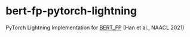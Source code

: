 # bert-fp-pytorch-lightning
PyTorch Lightning Implementation for [BERT_FP](https://github.com/hanjanghoon/BERT_FP) (Han et al., NAACL 2021)
